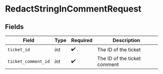 # RedactStringInCommentRequest


## Fields

| Field                        | Type                         | Required                     | Description                  |
| ---------------------------- | ---------------------------- | ---------------------------- | ---------------------------- |
| `ticket_id`                  | *int*                        | :heavy_check_mark:           | The ID of the ticket         |
| `ticket_comment_id`          | *int*                        | :heavy_check_mark:           | The ID of the ticket comment |